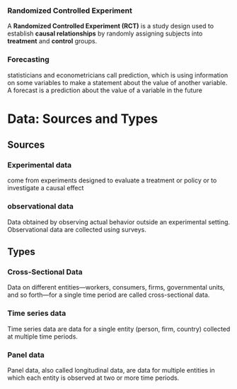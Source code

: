

### Randomized Controlled Experiment
A **Randomized Controlled Experiment (RCT)** is a study design used to establish **causal relationships** by randomly assigning subjects into **treatment** and **control** groups.

### Forecasting
statisticians and econometricians call prediction, which is using information on some variables to make a statement about the value of another variable. A forecast is a prediction about the value of a variable in the future


# Data: Sources and Types
## Sources
### Experimental data 
come from experiments designed to evaluate a treatment or policy or to investigate a causal effect

### observational data
Data obtained by observing actual behavior outside an experimental setting. Observational data are collected using surveys.

## Types
### Cross-Sectional Data
Data on different entities—workers, consumers, firms, governmental units, and so forth—for a single time period are called cross-sectional data.
### Time series data
Time series data are data for a single entity (person, firm, country) collected at multiple time periods.

### Panel data
Panel data, also called longitudinal data, are data for multiple entities in which each entity is observed at two or more time periods.